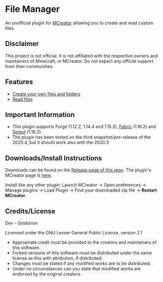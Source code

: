 # File Manager
An unofficial plugin for [MCreator](https://mcreator.net/) allowing you to create and read custom files.

## Disclaimer
This project is not official. It is not affiliated with the respective owners and maintainers of Minecraft, or MCreator. Do not expect any official support from their communities.

## Features
* [Create your own files and folders](https://i.imgur.com/QuySPbb.png)
* [Read files](https://i.imgur.com/9x1zLty.png)

## Important Information
* This plugin supports Forge (1.12.2, 1.14.4 and 1.15.2), [Fabric](https://github.com/ClothCreators/MCreatorFabricGenerator) (1.16.2) and [Spigot](https://github.com/Goldorion/MCreatorSpigotGenerator) (1.16.2).
* The plugin has been tested on the third snapshot/pre-release of the 2020.4, but it should work also with the 2020.3

## Downloads/Install Instructions
Downloads can be found on the [Release page of this repo](https://github.com/Goldorion/MCreatorPluginFiles/releases).
The plugin's MCreator page is [here](https://mcreator.net/plugin/64638/file-creator).

Install like any other plugin: Launch MCreator -> Open preferences -> Manage plugins -> Load Plugin -> Find your downloaded zip file -> **Restart MCreator**.

## Credits/License
Dev - Goldorion

Licensed under the GNU Lesser General Public License, version 2.1  
* Appropriate credit must be provided to the creators and maintainers of this software.
* Forked versions of this software must be distributed under the same license as this with attribution, if distributed.
* Changes must be stated if any modified works are to be distributed.
* Under no circumstances can you state that modified works are endorsed by the original creators.
